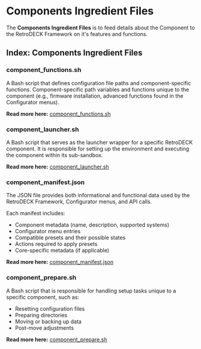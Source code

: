 # Components Ingredient Files

The **Components Ingredient Files** is to feed details about the Component to the RetroDECK Framework on it's features and functions.

## Index: Components Ingredient Files 

### component_functions.sh

A Bash script that defines configuration file paths and component-specific functions. Component-specific path variables and functions unique to the component (e.g., firmware installation, advanced functions found in the Configurator menus).

**Read more here:** [component_functions.sh](recipe-component-functions.md)

### component_launcher.sh

A Bash script that serves as the launcher wrapper for a specific RetroDECK component. It is responsible for setting up the environment and executing the component within its sub-sandbox.

**Read more here:** [component_launcher.sh](recipe-component-launcher.md)

### component_manifest.json

The JSON file provides both informational and functional data used by the RetroDECK Framework, Configurator menus, and API calls. 

Each manifest includes:

- Component metadata (name, description, supported systems)
- Configurator menu entries
- Compatible presets and their possible states
- Actions required to apply presets
- Core-specific metadata (if applicable)

**Read more here:** [component_manifest.json](recipe-component-manifest.md)

### component_prepare.sh

A Bash script that is responsible for handling setup tasks unique to a specific component, such as:

- Resetting configuration files
- Preparing directories
- Moving or backing up data
- Post-move adjustments

**Read more here:** [component_prepare.sh](recipe-component-prepare.md)

